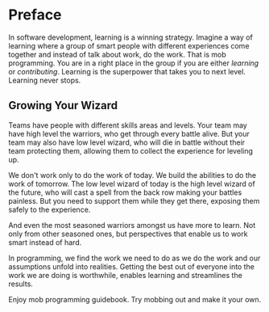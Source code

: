# Preface

In software development, learning is a winning strategy. Imagine a way of learning where a group of smart people with different experiences come together and instead of talk about work, do the work. That is mob programming. You are in a right place in the group if you are either *learning* or *contributing*. Learning is the superpower that takes you to next level. Learning never stops.

## Growing Your Wizard

Teams have people with different skills areas and levels. Your team may have high level the warriors, who get through every battle alive. But your team may also have low level wizard, who will die in battle without their team protecting them, allowing them to collect the experience for leveling up.

We don't work only to do the work of today. We build the abilities to do the work of tomorrow. The low level wizard of today is the high level wizard of the future, who will cast a spell from the back row making your battles painless. But you need to support them while they get there, exposing them safely to the experience.

And even the most seasoned warriors amongst us have more to learn. Not only from other seasoned ones, but perspectives that enable us to work smart instead of hard.

In programming, we find the work we need to do as we do the work and our assumptions unfold into realities. Getting the best out of everyone into the work we are doing is worthwhile, enables learning and streamlines the results.

Enjoy mob programming guidebook. Try mobbing out and make it your own. 
